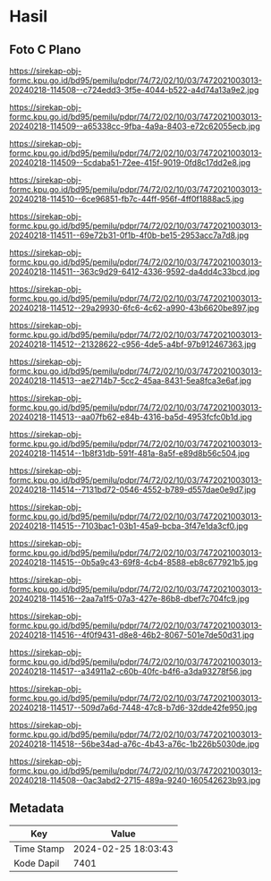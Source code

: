 # Hasil

## Foto C Plano

https://sirekap-obj-formc.kpu.go.id/bd95/pemilu/pdpr/74/72/02/10/03/7472021003013-20240218-114508--c724edd3-3f5e-4044-b522-a4d74a13a9e2.jpg

https://sirekap-obj-formc.kpu.go.id/bd95/pemilu/pdpr/74/72/02/10/03/7472021003013-20240218-114509--a65338cc-9fba-4a9a-8403-e72c62055ecb.jpg

https://sirekap-obj-formc.kpu.go.id/bd95/pemilu/pdpr/74/72/02/10/03/7472021003013-20240218-114509--5cdaba51-72ee-415f-9019-0fd8c17dd2e8.jpg

https://sirekap-obj-formc.kpu.go.id/bd95/pemilu/pdpr/74/72/02/10/03/7472021003013-20240218-114510--6ce96851-fb7c-44ff-956f-4ff0f1888ac5.jpg

https://sirekap-obj-formc.kpu.go.id/bd95/pemilu/pdpr/74/72/02/10/03/7472021003013-20240218-114511--69e72b31-0f1b-4f0b-be15-2953acc7a7d8.jpg

https://sirekap-obj-formc.kpu.go.id/bd95/pemilu/pdpr/74/72/02/10/03/7472021003013-20240218-114511--363c9d29-6412-4336-9592-da4dd4c33bcd.jpg

https://sirekap-obj-formc.kpu.go.id/bd95/pemilu/pdpr/74/72/02/10/03/7472021003013-20240218-114512--29a29930-6fc6-4c62-a990-43b6620be897.jpg

https://sirekap-obj-formc.kpu.go.id/bd95/pemilu/pdpr/74/72/02/10/03/7472021003013-20240218-114512--21328622-c956-4de5-a4bf-97b912467363.jpg

https://sirekap-obj-formc.kpu.go.id/bd95/pemilu/pdpr/74/72/02/10/03/7472021003013-20240218-114513--ae2714b7-5cc2-45aa-8431-5ea8fca3e6af.jpg

https://sirekap-obj-formc.kpu.go.id/bd95/pemilu/pdpr/74/72/02/10/03/7472021003013-20240218-114513--aa07fb62-e84b-4316-ba5d-4953fcfc0b1d.jpg

https://sirekap-obj-formc.kpu.go.id/bd95/pemilu/pdpr/74/72/02/10/03/7472021003013-20240218-114514--1b8f31db-591f-481a-8a5f-e89d8b56c504.jpg

https://sirekap-obj-formc.kpu.go.id/bd95/pemilu/pdpr/74/72/02/10/03/7472021003013-20240218-114514--7131bd72-0546-4552-b789-d557dae0e9d7.jpg

https://sirekap-obj-formc.kpu.go.id/bd95/pemilu/pdpr/74/72/02/10/03/7472021003013-20240218-114515--7103bac1-03b1-45a9-bcba-3f47e1da3cf0.jpg

https://sirekap-obj-formc.kpu.go.id/bd95/pemilu/pdpr/74/72/02/10/03/7472021003013-20240218-114515--0b5a9c43-69f8-4cb4-8588-eb8c677921b5.jpg

https://sirekap-obj-formc.kpu.go.id/bd95/pemilu/pdpr/74/72/02/10/03/7472021003013-20240218-114516--2aa7a1f5-07a3-427e-86b8-dbef7c704fc9.jpg

https://sirekap-obj-formc.kpu.go.id/bd95/pemilu/pdpr/74/72/02/10/03/7472021003013-20240218-114516--4f0f9431-d8e8-46b2-8067-501e7de50d31.jpg

https://sirekap-obj-formc.kpu.go.id/bd95/pemilu/pdpr/74/72/02/10/03/7472021003013-20240218-114517--a34911a2-c60b-40fc-b4f6-a3da93278f56.jpg

https://sirekap-obj-formc.kpu.go.id/bd95/pemilu/pdpr/74/72/02/10/03/7472021003013-20240218-114517--509d7a6d-7448-47c8-b7d6-32dde42fe950.jpg

https://sirekap-obj-formc.kpu.go.id/bd95/pemilu/pdpr/74/72/02/10/03/7472021003013-20240218-114518--56be34ad-a76c-4b43-a76c-1b226b5030de.jpg

https://sirekap-obj-formc.kpu.go.id/bd95/pemilu/pdpr/74/72/02/10/03/7472021003013-20240218-114508--0ac3abd2-2715-489a-9240-160542623b93.jpg


## Metadata

| Key        | Value               |
| ---------- | ------------------- |
| Time Stamp | 2024-02-25 18:03:43 |
| Kode Dapil | 7401                |



